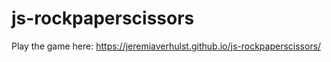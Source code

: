 # js-rockpaperscissors

Play the game here: https://jeremiaverhulst.github.io/js-rockpaperscissors/
